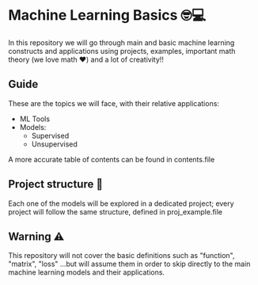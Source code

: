 # Machine Learning Basics 🤓💻
In this repository we will go through main and basic machine learning constructs and applications using projects, examples, important math theory (we love math ❤️) and a lot of creativity!!

## Guide
These are the topics we will face, with their relative applications:

- ML Tools
- Models:
  - Supervised
  - Unsupervised

A more accurate table of contents can be found in contents.file

## Project structure 📑
Each one of the models will be explored in a dedicated project; every project will follow the same structure, defined in proj_example.file

## Warning ⚠️
This repository will not cover the basic definitions such as "function", "matrix", "loss" ...but will assume them in order to skip directly to the main machine learning models and their applications.
